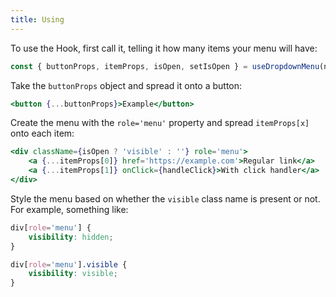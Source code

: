 ```yaml
---
title: Using
---
```


To use the Hook, first call it, telling it how many items your menu will have:

```jsx
const { buttonProps, itemProps, isOpen, setIsOpen } = useDropdownMenu(numberOfItems);
```

Take the `buttonProps` object and spread it onto a button:

```jsx
<button {...buttonProps}>Example</button>
```

Create the menu with the `role='menu'` property and spread `itemProps[x]` onto each item:

```jsx
<div className={isOpen ? 'visible' : ''} role='menu'>
    <a {...itemProps[0]} href='https://example.com'>Regular link</a>
    <a {...itemProps[1]} onClick={handleClick}>With click handler</a>
</div>
```

Style the menu based on whether the `visible` class name is present or not. For example, something like:

```css
div[role='menu'] {
    visibility: hidden;
}

div[role='menu'].visible {
    visibility: visible;
}
```
